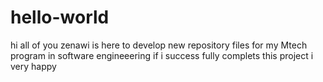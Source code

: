 # hello-world
hi all of you
zenawi is here to develop new repository files for my Mtech program in software engineeering
if i success fully complets this project i very happy
